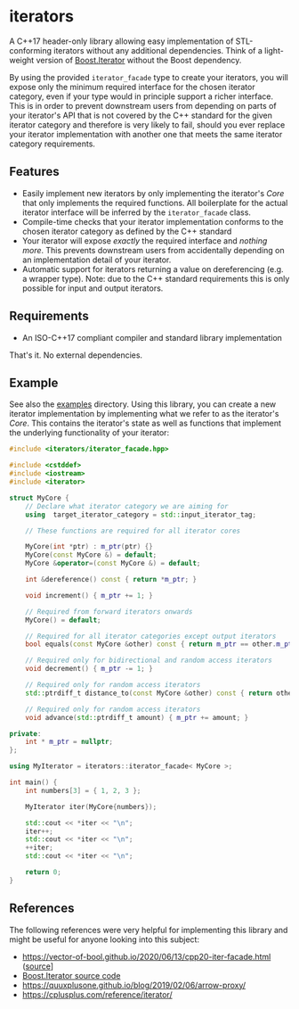 # iterators

A C++17 header-only library allowing easy implementation of STL-conforming iterators without any additional dependencies. Think of a light-weight
version of [Boost.Iterator](https://github.com/boostorg/iterator) without the Boost dependency.

By using the provided `iterator_facade` type to create your iterators, you will expose only the minimum required interface for the chosen iterator
category, even if your type would in principle support a richer interface. This is in order to prevent downstream users from depending on parts of
your iterator's API that is not covered by the C++ standard for the given iterator category and therefore is very likely to fail, should you ever
replace your iterator implementation with another one that meets the same iterator category requirements.

## Features

- Easily implement new iterators by only implementing the iterator's _Core_ that only implements the required functions. All boilerplate for the
  actual iterator interface will be inferred by the `iterator_facade` class.
- Compile-time checks that your iterator implementation conforms to the chosen iterator category as defined by the C++ standard
- Your iterator will expose _exactly_ the required interface and _nothing more_. This prevents downstream users from accidentally depending on an
  implementation detail of your iterator.
- Automatic support for iterators returning a value on dereferencing (e.g. a wrapper type). Note: due to the C++ standard requirements this is only
  possible for input and output iterators.

## Requirements

- An ISO-C++17 compliant compiler and standard library implementation

That's it. No external dependencies.

## Example

See also the [examples](examples) directory. Using this library, you can create a new iterator implementation by implementing what we refer to as the
iterator's _Core_. This contains the iterator's state as well as functions that implement the underlying functionality of your iterator:
```cpp
#include <iterators/iterator_facade.hpp>

#include <cstddef>
#include <iostream>
#include <iterator>

struct MyCore {
	// Declare what iterator category we are aiming for
	using  target_iterator_category = std::input_iterator_tag;

	// These functions are required for all iterator cores

	MyCore(int *ptr) : m_ptr(ptr) {}
	MyCore(const MyCore &) = default;
	MyCore &operator=(const MyCore &) = default;

	int &dereference() const { return *m_ptr; }

	void increment() { m_ptr += 1; }

	// Required from forward iterators onwards
	MyCore() = default;

	// Required for all iterator categories except output iterators
	bool equals(const MyCore &other) const { return m_ptr == other.m_ptr; }

	// Required only for bidirectional and random access iterators
	void decrement() { m_ptr -= 1; }

	// Required only for random access iterators
	std::ptrdiff_t distance_to(const MyCore &other) const { return other.m_ptr - m_ptr; }

	// Required only for random access iterators
	void advance(std::ptrdiff_t amount) { m_ptr += amount; }

private:
    int * m_ptr = nullptr;
};

using MyIterator = iterators::iterator_facade< MyCore >;

int main() {
	int numbers[3] = { 1, 2, 3 };

	MyIterator iter(MyCore{numbers});

	std::cout << *iter << "\n";
	iter++;
	std::cout << *iter << "\n";
	++iter;
	std::cout << *iter << "\n";

	return 0;
}
```

## References

The following references were very helpful for implementing this library and might be useful for anyone looking into this subject:
- https://vector-of-bool.github.io/2020/06/13/cpp20-iter-facade.html
  ([source](https://github.com/vector-of-bool/vector-of-bool.github.io/blob/7597b411d95cc9e5d24158c2eaddabec87f93a59/_posts/2020-06-13-cpp20-iter-facade.md)]
- [Boost.Iterator source code](https://github.com/boostorg/iterator)
- https://quuxplusone.github.io/blog/2019/02/06/arrow-proxy/
- https://cplusplus.com/reference/iterator/
